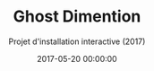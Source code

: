 ---
title: 'Ghost Dimention'
subtitle: "Projet d'installation interactive (2017)"
date: 2017-05-20 00:00:00
description: "Réalisé avec Alexandre Gomez - Petit projet d'installation jamais réalisé"
featured_image: '/images/09GhostDimention/couverture.png'
---